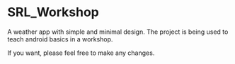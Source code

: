 # SRL_Workshop

A weather app with simple and minimal design. The project is being used to teach android basics in a workshop.


If you want, please feel free to make any changes.
